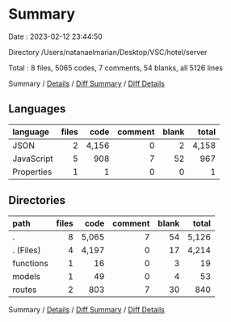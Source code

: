 # Summary

Date : 2023-02-12 23:44:50

Directory /Users/natanaelmarian/Desktop/VSC/hotel/server

Total : 8 files,  5065 codes, 7 comments, 54 blanks, all 5126 lines

Summary / [Details](details.md) / [Diff Summary](diff.md) / [Diff Details](diff-details.md)

## Languages
| language | files | code | comment | blank | total |
| :--- | ---: | ---: | ---: | ---: | ---: |
| JSON | 2 | 4,156 | 0 | 2 | 4,158 |
| JavaScript | 5 | 908 | 7 | 52 | 967 |
| Properties | 1 | 1 | 0 | 0 | 1 |

## Directories
| path | files | code | comment | blank | total |
| :--- | ---: | ---: | ---: | ---: | ---: |
| . | 8 | 5,065 | 7 | 54 | 5,126 |
| . (Files) | 4 | 4,197 | 0 | 17 | 4,214 |
| functions | 1 | 16 | 0 | 3 | 19 |
| models | 1 | 49 | 0 | 4 | 53 |
| routes | 2 | 803 | 7 | 30 | 840 |

Summary / [Details](details.md) / [Diff Summary](diff.md) / [Diff Details](diff-details.md)